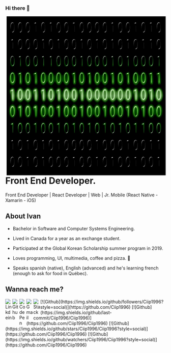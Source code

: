 ### Hi there 👋

<!--
**Ciip1996/Ciip1996** is a ✨ _special_ ✨ repository because its `README.md` (this file) appears on your GitHub profile.

Here are some ideas to get you started:

- 🔭 I’m currently working on ...
- 🌱 I’m currently learning ...
- 👯 I’m looking to collaborate on ...
- 🤔 I’m looking for help with ...
- 💬 Ask me about ...
- 📫 How to reach me: ...
- 😄 Pronouns: ...
- ⚡ Fun fact: ...
-->

<img align="right" width="500" height="500" src="https://github.com/Ciip1996/Ciip1996/blob/master/binary-code-475664_1280.jpg">


# Front End Developer.

Front End Developer | React Developer | Web | Jr. Mobile (React Native - Xamarin - iOS)



## About Ivan

- Bachelor in Software and Computer Systems Engineering.

- Lived in Canada for a year as an exchange student.

- Participated at the Global Korean Scholarship summer program in 2019.

- Loves programming, UI, multimedia, coffee and pizza. 🍕 

- Speaks spanish (native), English (advanced) and he's learning french (enough to ask for food in Québec).


## Wanna reach me?

<a href="https://www.linkedin.com/in/ciip/">
  <img align="left" alt="Linkdein" width="22px" src="https://cdn.jsdelivr.net/npm/simple-icons@v3/icons/linkedin.svg" />
</a>
<a href="https://github.com/Ciip1996/">
  <img align="left" alt="Github" width="22px" src="https://img.icons8.com/fluent/48/000000/github.png"/>
</a>
<a href="https://codepen.io/Ciip1996">
  <img align="left" alt="CodePen" width="22px" src="https://img.icons8.com/material/24/000000/codepen.png"/>
</a>
<a href="mailto:bytepacheco@gmail.com">
  <img align="left" alt="Gmail" width="22px" src="https://img.icons8.com/fluent/48/000000/gmail.png"/>
</a>
<a href="https://stackoverflow.com/users/11723572/ciip1996">
  <img align="left" alt="Stack" width="22px" src="https://img.icons8.com/color/48/000000/stackoverflow.png"/>
</a>
<a>
[![Github](https://img.shields.io/github/followers/Ciip1996?style=social)](https://github.com/Ciip1996)
[![Github](https://img.shields.io/github/last-commit/Ciip1996/Ciip1996)](https://github.com/Ciip1996/Ciip1996)
[![Github](https://img.shields.io/github/stars/Ciip1996/Ciip1996?style=social)](https://github.com/Ciip1996/Ciip1996)
[![Github](https://img.shields.io/github/watchers/Ciip1996/Ciip1996?style=social)](https://github.com/Ciip1996/Ciip1996)

</a>
